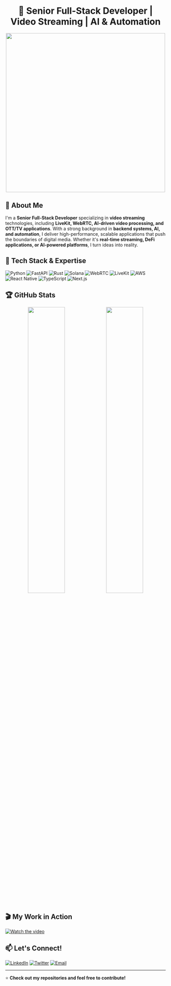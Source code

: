 <!--
## Hi there 👋
**blackeagle273/blackeagle273** is a ✨ _special_ ✨ repository because its `README.md` (this file) appears on your GitHub profile.

Here are some ideas to get you started:

- 🔭 I’m currently working on ...
- 🌱 I’m currently learning ...
- 👯 I’m looking to collaborate on ...
- 🤔 I’m looking for help with ...
- 💬 Ask me about ...
- 📫 How to reach me: ...
- 😄 Pronouns: ...
- ⚡ Fun fact: ...
-->
<h1 align="center">🚀 Senior Full-Stack Developer | Video Streaming | AI & Automation </h1>

<p align="center">
  <img src="https://media.giphy.com/media/l3vR85PnGsBwu1PFK/giphy.gif" width="500">
</p>

## 👋 About Me

I'm a **Senior Full-Stack Developer** specializing in **video streaming** technologies, including **LiveKit, WebRTC, AI-driven video processing, and OTT/TV applications**. With a strong background in **backend systems, AI, and automation**, I deliver high-performance, scalable applications that push the boundaries of digital media. Whether it's **real-time streaming, DeFi applications, or AI-powered platforms**, I turn ideas into reality.

## 🚀 Tech Stack & Expertise

![Python](https://img.shields.io/badge/Python-3776AB?style=for-the-badge&logo=python&logoColor=white)
![FastAPI](https://img.shields.io/badge/FastAPI-009688?style=for-the-badge&logo=fastapi&logoColor=white)
![Rust](https://img.shields.io/badge/Rust-000000?style=for-the-badge&logo=rust&logoColor=white)
![Solana](https://img.shields.io/badge/Solana-00FF9C?style=for-the-badge&logo=solana&logoColor=white)
![WebRTC](https://img.shields.io/badge/WebRTC-333333?style=for-the-badge&logo=webrtc&logoColor=white)
![LiveKit](https://img.shields.io/badge/LiveKit-FF4081?style=for-the-badge&logo=livekit&logoColor=white)
![AWS](https://img.shields.io/badge/AWS-232F3E?style=for-the-badge&logo=amazonaws&logoColor=white)
![React Native](https://img.shields.io/badge/React_Native-61DAFB?style=for-the-badge&logo=react&logoColor=black)
![TypeScript](https://img.shields.io/badge/TypeScript-007ACC?style=for-the-badge&logo=typescript&logoColor=white)
![Next.js](https://img.shields.io/badge/Next.js-000000?style=for-the-badge&logo=nextdotjs&logoColor=white)

## 🏆 GitHub Stats

<p align="center">
  <img src="https://github-readme-stats.vercel.app/api?username=YOUR_GITHUB_USERNAME&show_icons=true&theme=tokyonight" width="48%">
  <img src="https://github-readme-streak-stats.herokuapp.com/?user=YOUR_GITHUB_USERNAME&theme=tokyonight" width="48%">
</p>

## 🎬 My Work in Action

[![Watch the video](https://img.youtube.com/vi/YOUR_VIDEO_ID/maxresdefault.jpg)](https://www.youtube.com/watch?v=YOUR_VIDEO_ID)

## 📫 Let's Connect!

[![LinkedIn](https://img.shields.io/badge/LinkedIn-0077B5?style=for-the-badge&logo=linkedin&logoColor=white)](https://linkedin.com/in/YOUR_LINKEDIN)
[![Twitter](https://img.shields.io/badge/Twitter-1DA1F2?style=for-the-badge&logo=twitter&logoColor=white)](https://twitter.com/YOUR_TWITTER)
[![Email](https://img.shields.io/badge/Email-D14836?style=for-the-badge&logo=gmail&logoColor=white)](mailto:YOUR_EMAIL)

---

⭐ **Check out my repositories and feel free to contribute!**